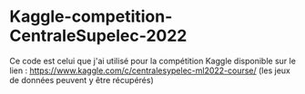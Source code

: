 # Kaggle-competition-CentraleSupelec-2022

Ce code est celui que j'ai utilisé pour la compétition Kaggle disponible sur le lien : https://www.kaggle.com/c/centralesypelec-ml2022-course/ (les jeux de données peuvent y être récupérés)
